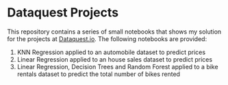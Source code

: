# Dataquest Projects
This repository contains a series of small notebooks that shows my solution for the projects at [Dataquest.io](https://www.dataquest.io/). The following notebooks are provided:

1. KNN Regression applied to an automobile dataset to predict prices
2. Linear Regression applied to an house sales dataset to predict prices
3. Linear Regression, Decision Trees and Random Forest applied to a bike rentals dataset to predict the total number of bikes rented
